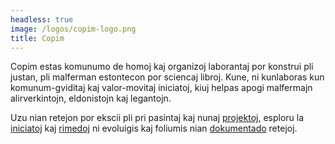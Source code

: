 ```yaml
---
headless: true
image: /logos/copim-logo.png
title: Copim
---
```


Copim estas komunumo de homoj kaj organizoj laborantaj por konstrui pli justan, pli malferman estontecon por sciencaj libroj. Kune, ni kunlaboras kun komunum-gviditaj kaj valor-movitaj iniciatoj, kiuj helpas apogi malfermajn alirverkintojn, eldonistojn kaj legantojn.

Uzu nian retejon por ekscii pli pri pasintaj kaj nunaj <a href="/eo/#projects" class="highlight-Projects">projektoj</a>, esploru la <a href="/eo/#initiatives" class="highlight- Iniciatoj">iniciatoj</a> kaj <a href="/eo/#resources" class="highlight-Resources">rimedoj</a> ni evoluigis kaj foliumis nian <a href="/eo/#documentation" class="highlight -Dokumentation">dokumentado</a> retejoj.